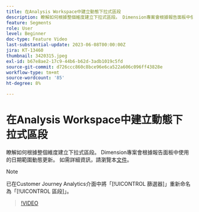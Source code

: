 ```yaml
---
title: 在Analysis Workspace中建立動態下拉式區段
description: 瞭解如何根據整個維度建立下拉式區段。 Dimension專案會根據報告面板中使用的日期範圍動態更新。
feature: Segments
role: User
level: Beginner
doc-type: Feature Video
last-substantial-update: 2023-06-08T00:00:00Z
jira: KT-13460
thumbnail: 3420315.jpeg
exl-id: b67e8ae2-17c9-44b6-b62d-3adb1019c5fd
source-git-commit: d726ccc860c8bce96e6ca522a606c096ff43828e
workflow-type: tm+mt
source-wordcount: '85'
ht-degree: 8%

---
```


# 在Analysis Workspace中建立動態下拉式區段

瞭解如何根據整個維度建立下拉式區段。 Dimension專案會根據報告面板中使用的日期範圍動態更新。 如需詳細資訊，請瀏覽本[文件](https://experienceleague.adobe.com/zh-hant/docs/analytics-platform/using/cja-components/cja-segments/create-filters)。

>[!NOTE]
>
> 已在Customer Journey Analytics介面中將「[!UICONTROL 篩選器]」重新命名為「[!UICONTROL 區段]」。

>[!VIDEO](https://video.tv.adobe.com/v/3446827/?learn=on&captions=chi_hant)
